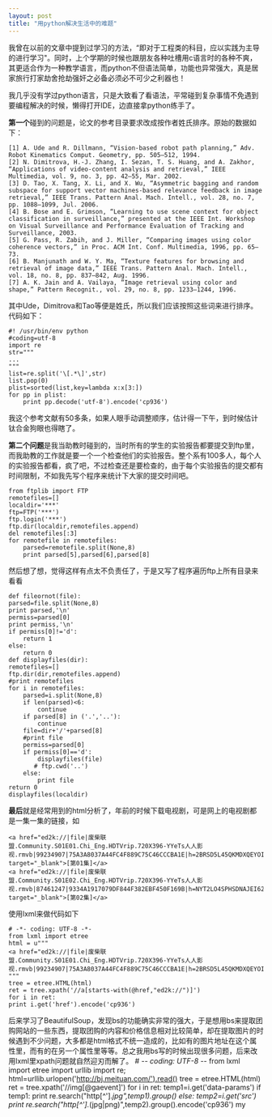 ```yaml
---
layout: post
title: "用python解决生活中的难题"
---
```


我曾在以前的文章中提到过学习的方法，“即对于工程类的科目，应以实践为主导的进行学习"。同时，上个学期的时候也跟朋友各种吐槽用c语言时的各种不爽，其更适合作为一种教学语言，而python不但语法简单，功能也异常强大，真是居家旅行打家劫舍抢劫强奸之必备必须必不可少之利器也！

我几乎没有学过python语言，只是大致看了看语法，平常碰到复杂事情不免遇到要编程解决的时候，懒得打开IDE，边直接拿python练手了。 

**第一个**碰到的问题是，论文的参考目录要求改成按作者姓氏排序。原始的数据如下：

    [1] A. Ude and R. Dillmann, “Vision-based robot path planning,” Adv. Robot Kinematics Comput. Geometry, pp. 505–512, 1994.
    [2] N. Dimitrova, H.-J. Zhang, I. Sezan, T. S. Huang, and A. Zakhor, “Applications of video-content analysis and retrieval,” IEEE Multimedia, vol. 9, no. 3, pp. 42–55, Mar. 2002.
    [3] D. Tao, X. Tang, X. Li, and X. Wu, “Asymmetric bagging and random subspace for support vector machines-based relevance feedback in image retrieval,” IEEE Trans. Pattern Anal. Mach. Intell., vol. 28, no. 7, pp. 1088–1099, Jul. 2006.
    [4] B. Bose and E. Grimson, “Learning to use scene context for object classification in surveillance,” presented at the IEEE Int. Workshop on Visual Surveillance and Performance Evaluation of Tracking and Surveillance, 2003.
    [5] G. Pass, R. Zabih, and J. Miller, “Comparing images using color coherence vectors,” in Proc. ACM Int. Conf. Multimedia, 1996, pp. 65–73.
    [6] B. Manjunath and W. Y. Ma, “Texture features for browsing and retrieval of image data,” IEEE Trans. Pattern Anal. Mach. Intell., vol. 18, no. 8, pp. 837–842, Aug. 1996.
    [7] A. K. Jain and A. Vailaya, “Image retrieval using color and shape,” Pattern Recognit., vol. 29, no. 8, pp. 1233–1244, 1996.  

其中Ude，Dimitrova和Tao等便是姓氏，所以我们应该按照这些词来进行排序。
代码如下：

    #! /usr/bin/env python
    #coding=utf-8
    import re
    str="""
    ...
    """
    list=re.split('\[.*\]',str)
    list.pop(0)
    plist=sorted(list,key=lambda x:x[3:])
    for pp in plist:
        print pp.decode('utf-8').encode('cp936')

我这个参考文献有50多条，如果人眼手动调整顺序，估计得一下午，到时候估计钛合金狗眼也得瞎了。  

**第二个问题**是我当助教时碰到的，当时所有的学生的实验报告都要提交到ftp里，而我助教的工作就是要一个一个检查他们的实验报告。整个系有100多人，每个人的实验报告都看，疯了吧，不过检查还是要检查的，由于每个实验报告的提交都有时间限制，不如我先写个程序来统计下大家的提交时间吧。   

    from ftplib import FTP
    remotefiles=[]
    localdir='***'
    ftp=FTP('***')
    ftp.login('***')
    ftp.dir(localdir,remotefiles.append)
    del remotefiles[:3]
    for remotefile in remotefiles:
        parsed=remotefile.split(None,8)
        print parsed[5],parsed[6],parsed[8]
然后想了想，觉得这样有点太不负责任了，于是又写了程序遍历ftp上所有目录来看看  

    def fileornot(file):
    parsed=file.split(None,8)
    print parsed,'\n'
    permiss=parsed[0]
    print permiss,'\n'
    if permiss[0]!='d':
        return 1
    else:
        return 0
    def displayfiles(dir):
    remotefiles=[]
    ftp.dir(dir,remotefiles.append)
    #print remotefiles
    for i in remotefiles:
        parsed=i.split(None,8)
        if len(parsed)<6:
            continue
        if parsed[8] in ('.','..'):
            continue
        file=dir+'/'+parsed[8]
        #print file
        permiss=parsed[0]
        if permiss[0]=='d':
            displayfiles(file)
           # ftp.cwd('..')
        else:
            print file
    return 0
    displayfiles(localdir)

**最后**就是经常用到的html分析了，年前的时候下载电视剧，可是网上的电视剧都是一集一集的链接，如

    <a href="ed2k://|file|废柴联盟.Community.S01E01.Chi_Eng.HDTVrip.720X396-YYeTs人人影视.rmvb|99234907|75A3A8037A44FC4F889C75C46CCCBA1E|h=2BRSD5L45QKMDXQEYOI3JP2RMDEWK7ED|/" target="_blank">[第01集]</a>
    <a href="ed2k://|file|废柴联盟.Community.S01E02.Chi_Eng.HDTVrip.720X396-YYeTs人人影视.rmvb|87461247|9334A1917079DF844F382EBF450F169B|h=NYT2LO4SPHSDNAJEI6244BXCSKWAN3KN|/" target="_blank">[第02集]</a>

使用lxml来做代码如下

    # -*- coding: UTF-8 -*-
    from lxml import etree
    html = u"""
    <a href="ed2k://|file|废柴联盟.Community.S01E01.Chi_Eng.HDTVrip.720X396-YYeTs人人影视.rmvb|99234907|75A3A8037A44FC4F889C75C46CCCBA1E|h=2BRSD5L45QKMDXQEYOI3JP
    """
    tree = etree.HTML(html)
    ret = tree.xpath('//a[starts-with(@href,"ed2k://")]')
    for i in ret:
    print i.get('href').encode('cp936')
后来学习了BeautifulSoup，发现bs的功能确实非常的强大，于是想用bs来提取团购网站的一些东西，提取团购的内容和价格信息相对比较简单，却在提取图片的时候遇到不少问题，大多都是html格式不统一造成的，比如有的图片地址在这个属性里，而有的在另一个属性里等等。总之我用bs写的时候出现很多问题，后来改用lxml里xpath问题就自然迎刃而解了。
    # -*- coding: UTF-8 -*-
    from lxml import etree
    import urllib
    import re;
    html=urllib.urlopen('http://bj.meituan.com/').read()
    tree = etree.HTML(html)
    ret = tree.xpath('//img[@gaevent]')
    for i in ret:
        temp1=i.get('data-params')
        if temp1:
            print re.search("http[^\'].*jpg",temp1).group()
        else:
            temp2=i.get('src')
            print re.search("http[^\'].*(jpg|png)",temp2).group().encode('cp936')
			my
